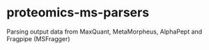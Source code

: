 # proteomics-ms-parsers
Parsing output data from MaxQuant, MetaMorpheus, AlphaPept and Fragpipe (MSFragger)
